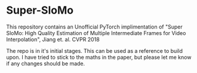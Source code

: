 # Super-SloMo

This repository contains an Unofficial PyTorch implimentation of "Super SloMo: High Quality Estimation of Multiple Intermediate Frames for Video Interpolation", Jiang et. al. CVPR 2018

The repo is in it's initial stages. This can be used as a reference to build upon. I have tried to stick to the maths in the paper, but please let me know if any changes should be made.
